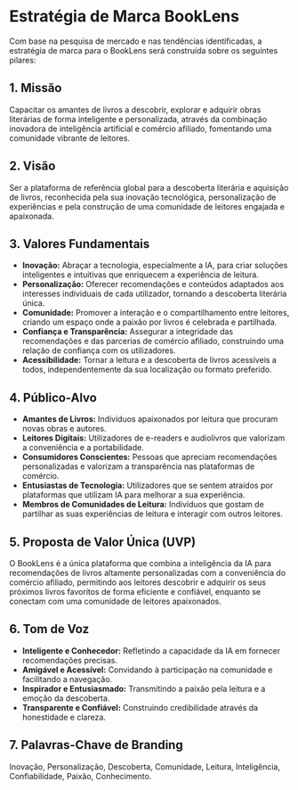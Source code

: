 # Estratégia de Marca BookLens

Com base na pesquisa de mercado e nas tendências identificadas, a estratégia de marca para o BookLens será construída sobre os seguintes pilares:

## 1. Missão

Capacitar os amantes de livros a descobrir, explorar e adquirir obras literárias de forma inteligente e personalizada, através da combinação inovadora de inteligência artificial e comércio afiliado, fomentando uma comunidade vibrante de leitores.

## 2. Visão

Ser a plataforma de referência global para a descoberta literária e aquisição de livros, reconhecida pela sua inovação tecnológica, personalização de experiências e pela construção de uma comunidade de leitores engajada e apaixonada.

## 3. Valores Fundamentais

- **Inovação:** Abraçar a tecnologia, especialmente a IA, para criar soluções inteligentes e intuitivas que enriquecem a experiência de leitura.
- **Personalização:** Oferecer recomendações e conteúdos adaptados aos interesses individuais de cada utilizador, tornando a descoberta literária única.
- **Comunidade:** Promover a interação e o compartilhamento entre leitores, criando um espaço onde a paixão por livros é celebrada e partilhada.
- **Confiança e Transparência:** Assegurar a integridade das recomendações e das parcerias de comércio afiliado, construindo uma relação de confiança com os utilizadores.
- **Acessibilidade:** Tornar a leitura e a descoberta de livros acessíveis a todos, independentemente da sua localização ou formato preferido.

## 4. Público-Alvo

- **Amantes de Livros:** Indivíduos apaixonados por leitura que procuram novas obras e autores.
- **Leitores Digitais:** Utilizadores de e-readers e audiolivros que valorizam a conveniência e a portabilidade.
- **Consumidores Conscientes:** Pessoas que apreciam recomendações personalizadas e valorizam a transparência nas plataformas de comércio.
- **Entusiastas de Tecnologia:** Utilizadores que se sentem atraídos por plataformas que utilizam IA para melhorar a sua experiência.
- **Membros de Comunidades de Leitura:** Indivíduos que gostam de partilhar as suas experiências de leitura e interagir com outros leitores.

## 5. Proposta de Valor Única (UVP)

O BookLens é a única plataforma que combina a inteligência da IA para recomendações de livros altamente personalizadas com a conveniência do comércio afiliado, permitindo aos leitores descobrir e adquirir os seus próximos livros favoritos de forma eficiente e confiável, enquanto se conectam com uma comunidade de leitores apaixonados.

## 6. Tom de Voz

- **Inteligente e Conhecedor:** Refletindo a capacidade da IA em fornecer recomendações precisas.
- **Amigável e Acessível:** Convidando à participação na comunidade e facilitando a navegação.
- **Inspirador e Entusiasmado:** Transmitindo a paixão pela leitura e a emoção da descoberta.
- **Transparente e Confiável:** Construindo credibilidade através da honestidade e clareza.

## 7. Palavras-Chave de Branding

Inovação, Personalização, Descoberta, Comunidade, Leitura, Inteligência, Confiabilidade, Paixão, Conhecimento.

